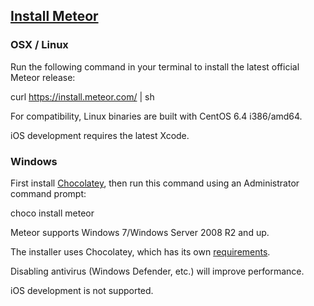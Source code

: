 [Install Meteor](https://www.meteor.com/install)
---

### OSX / Linux

Run the following command in your terminal to install the latest official Meteor release:

curl https://install.meteor.com/ | sh

For compatibility, Linux binaries are built with CentOS 6.4 i386/amd64.

iOS development requires the latest Xcode.

### Windows

First install [Chocolatey](https://chocolatey.org/install), then run this command using an Administrator command prompt:

choco install meteor

Meteor supports Windows 7/Windows Server 2008 R2 and up.

The installer uses Chocolatey, which has its own [requirements](https://chocolatey.org/docs/installation#requirements).

Disabling antivirus (Windows Defender, etc.) will improve performance.

iOS development is not supported.